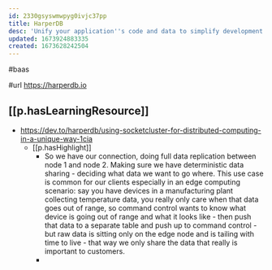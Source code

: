 ```yaml
---
id: 2330gsyswmwpyg0ivjc37pp
title: HarperDB
desc: 'Unify your application''s code and data to simplify development and scale performance globally'
updated: 1673924883335
created: 1673628242504
---
```


#baas

#url https://harperdb.io

## [[p.hasLearningResource]]

- https://dev.to/harperdb/using-socketcluster-for-distributed-computing-in-a-unique-way-1cia
  - [[p.hasHighlight]] 
    - So we have our connection, doing full data replication between node 1 and node 2. Making sure we have deterministic data sharing - deciding what data we want to go where. This use case is common for our clients especially in an edge computing scenario: say you have devices in a manufacturing plant collecting temperature data, you really only care when that data goes out of range, so command control wants to know what device is going out of range and what it looks like - then push that data to a separate table and push up to command control - but raw data is sitting only on the edge node and is tailing with time to live - that way we only share the data that really is important to customers.
    - 